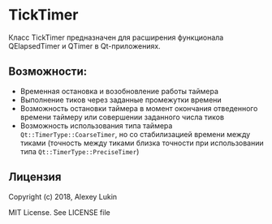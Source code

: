 # TickTimer
Класс TickTimer предназначен для расширения функционала QElapsedTimer и QTimer в Qt-приложениях.
## Возможности:
+ Временная остановка и возобновление работы таймера  
+ Выполнение тиков через заданные промежутки времени  
+ Возможность остановки таймера в момент окончания отведенного времени таймеру или совершении заданного числа тиков  
+ Возможность использования типа таймера ``Qt::TimerType::CoarseTimer``, но со стабилизацией времени между тиками (точность между тиками близка точности при использовании типа ``Qt::TimerType::PreciseTimer``)
## Лицензия
Copyright (c) 2018, Alexey Lukin  

MIT License. See LICENSE file